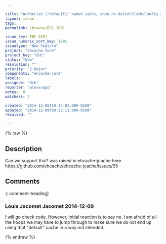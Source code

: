 ```yaml
---

title: "Authorize \"default\" named cache, when no defaultCacheConfig set?"
layout: issue
tags: 
permalink: /browse/EHC-1091

issue_key: EHC-1091
issue_numeric_sort_key: 1091
issuetype: "New Feature"
project: "Ehcache Core"
project_key: "EHC"
status: "New"
resolution: ""
priority: "2 Major"
components: "ehcache-core"
labels: 
assignee: "drb"
reporter: "alexsnaps"
votes:  0
watchers: 2

created: "2014-12-05T10:14:03.000-0500"
updated: "2014-12-09T08:22:11.000-0500"
resolved: ""

---
```




{% raw %}



## Description

<div markdown="1" class="description">

Can we support this? was raised in ehcache-jcache here
https://github.com/ehcache/ehcache-jcache/issues/35

</div>

## Comments


{:.comment-heading}
### **Louis Jacomet Jacomet** <span class="date">2014-12-09</span>

<div markdown="1" class="comment">

I will go check code.
However, initial reaction is to say no. I am afraid of all the hoops we may have to jump through to make sure we do not end up using that "default" cache in a way not intended.

</div>



{% endraw %}
